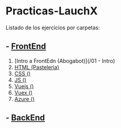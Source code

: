 # Practicas-LauchX
Listado de los ejercicios por carpetas:
## - [FrontEnd]()
1. [Intro a FrontEdn (Abogabot)](/01 - Intro)
2. [HTML (Pasteleria)]()
3. [CSS ()]()
4. [JS ()]()
5. [Vuejs ()]()
6. [Vuex ()]()
7. [Azure ()]()
## - [BackEnd](.ads )
